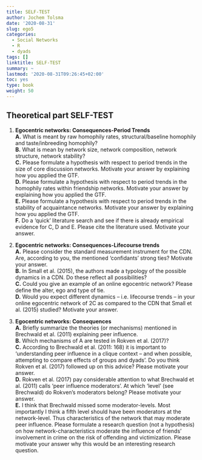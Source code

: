 ```yaml
---
title: SELF-TEST
author: Jochem Tolsma
date: '2020-08-31'
slug: ego5
categories:
  - Social Networks
  - R
  - dyads
tags: []
linktitle: SELF-TEST
summary: ~
lastmod: '2020-08-31T09:26:45+02:00'
toc: yes
type: book
weight: 50
---
```


## Theoretical part SELF-TEST


1.	**Egocentric networks: Consequences-Period Trends**  
**A.**	What is meant by raw homophily rates, structural/baseline homophily and taste/inbreeding homophily?  
**B.**  What is mean by network size, network composition, network structure, network stability?   
**C.**	Please formulate a hypothesis with respect to period trends in the size of core discussion networks. Motivate your answer by explaining how you applied the GTF.  
**D.**	Please formulate a hypothesis with respect to period trends in the homophily rates within friendship networks. Motivate your answer by explaining how you applied the GTF.     
**E.**	Please formulate a hypothesis with respect to period trends in the stability of acquaintance networks. Motivate your answer by explaining how you applied the GTF.  
**F.**	Do a ‘quick’ literature search and see if there is already empirical evidence for C, D and E. Please cite the literature used. Motivate your answer.   

2.	**Egocentric networks: Consequences-Lifecourse trends**  
**A.**	Please consider the standard measurement instrument for the CDN. Are, according to you, the mentioned ‘confidants’ strong ties? Motivate your answer.   
**B.**	In Small et al. (2015), the authors made a typology of the possible dynamics in a CDN. Do these reflect all possibilities?   
**C.**	Could you give an example of an online egocentric network? Please define the alter, ego and type of tie.   
**D.**	Would you expect different dynamics – i.e. lifecourse trends – in your online egocentric network of 2C as compared to the CDN that Small et al. (2015) studied? Motivate your answer.  
  
3.	**Egocentric networks: Consequences**  
**A.**	Briefly summarize the theories (or mechanisms) mentioned in Brechwald et al. (2011) explaining peer influence.   
**B.**	Which mechanisms of A are tested in Rokven et al. (2017)?   
**C.**	According to Brechwald et al. (2011: 168) it is important to ‘understanding peer influence in a clique context – and when possible, attempting to compare effects of groups and dyads’. Do you think Rokven et al. (2017) followed up on this advice? Please motivate your answer.   
**D.**	Rokven et al. (2017) pay considerable attention to what Brechwald et al. (2011) calls ‘peer influence moderators’. At which ‘level’ (see Brechwald) do Rokven’s moderators belong? Please motivate your answer.   
**E.**	I think that Brechwald missed some moderator-levels. Most importantly I think a fifth level should have been moderators at the network-level. Thus characteristics of the network that may moderate peer influence. Please formulate a research question (not a hypothesis) on how network-characteristics moderate the influence of friends’ involvement in crime on the risk of offending and victimization. Please motivate your answer why this would be an interesting research question.   
